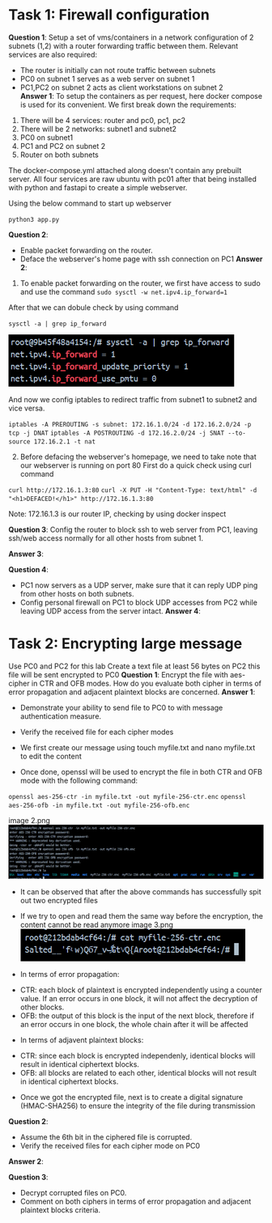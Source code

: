 # Task 1: Firewall configuration 
**Question 1**: 
Setup a set of vms/containers in a network configuration of 2 subnets (1,2) with a router forwarding traffic between them. Relevant services are also required:
- The router is initially can not route traffic between subnets
- PC0 on subnet 1 serves as a web server on subnet 1
- PC1,PC2 on subnet 2 acts as client workstations on subnet 2 \
**Answer 1**:
To setup the containers as per request, here docker compose is used for its convenient. We first break down the requirements:
1. There will be 4 services: router and pc0, pc1, pc2
2. There will be 2 networks: subnet1 and subnet2
3. PC0 on subnet1
4. PC1 and PC2 on subnet 2
5. Router on both subnets

The docker-compose.yml attached along doesn't contain any prebuilt server. All four services are raw ubuntu with pc01 after that being installed with python and fastapi to create a simple webserver.

Using the below command to start up webserver

`python3 app.py`

**Question 2**:
- Enable packet forwarding on the router.
- Deface the webserver's home page with ssh connection on PC1
**Answer 2**:
1. To enable packet forwarding on the router, we first have access to sudo and use the command
`sudo sysctl -w net.ipv4.ip_forward=1`

After that we can dobule check by using command

`sysctl -a | grep ip_forward`

![Image 1](images/1.png)

And now we config iptables to redirect traffic from subnet1 to subnet2 and vice versa.

`iptables -A PREROUTING -s subnet: 172.16.1.0/24 -d 172.16.2.0/24 -p tcp -j DNAT`
`iptables -A POSTROUTING -d 172.16.2.0/24 -j SNAT --to-source 172.16.2.1 -t nat`

2. Before defacing the webserver's homepage, we need to take note that our webserver is running on port 80
First do a quick check using curl command

`curl http://172.16.1.3:80`
`curl -X PUT -H "Content-Type: text/html" -d "<h1>DEFACED!</h1>" http://172.16.1.3:80`

Note: 172.16.1.3 is our router IP, checking by using docker inspect

**Question 3**:
  Config the router to block ssh to web server from PC1, leaving ssh/web access normally for all other hosts from subnet 1.   

**Answer 3**:

**Question 4**:
- PC1 now servers as a UDP server, make sure that it can reply UDP ping from other hosts on both subnets.
- Config personal firewall on PC1 to block UDP accesses from PC2 while leaving UDP access from the server intact.
**Answer 4**:


# Task 2: Encrypting large message 
Use PC0 and PC2 for this lab 
Create a text file at least 56 bytes on PC2 this file will be sent encrypted to PC0
**Question 1**:
Encrypt the file with aes-cipher in CTR and OFB modes. How do you evaluate both cipher in terms of error propagation and adjacent plaintext blocks are concerned. 
**Answer 1**:
- Demonstrate your ability to send file to PC0 to with message authentication measure.
- Verify the received file for each cipher modes

- We first create our message using touch myfile.txt and nano myfile.txt to edit the content
- Once done, openssl will be used to encrypt the file in both CTR and OFB mode with the following command:

`openssl aes-256-ctr -in myfile.txt -out myfile-256-ctr.enc`
`openssl aes-256-ofb -in myfile.txt -out myfile-256-ofb.enc`

image 2.png
![Image 2](images/2.png)

- It can be observed that after the above commands has successfully spit out two encrypted files
- If we try to open and read them the same way before the encryption, the content cannot be read anymore
image 3.png
![Image 3](images/3.png)

- In terms of error propagation:
+ CTR: each block of plaintext is encrypted independently using a counter value. If an error occurs in one block, it will not affect the decryption of other blocks. 
+ OFB: the output of this block is the input of the next block, therefore if an error occurs in one block, the whole chain after it will be affected

- In terms of adjavent plaintext blocks:
+ CTR: since each block is encrypted independenly, identical blocks will result in identical ciphertext blocks.
+ OFB: all blocks are related to each other, identical blocks will not result in identical ciphertext blocks.

- Once we got the encrypted file, next is to create a digital signature (HMAC-SHA256) to ensure the integrity of the file during transmission

**Question 2**:
- Assume the 6th bit in the ciphered file is corrupted.
- Verify the received files for each cipher mode on PC0

**Answer 2**:

**Question 3**:
- Decrypt corrupted files on PC0.
- Comment on both ciphers in terms of error propagation and adjacent plaintext blocks criteria. 





